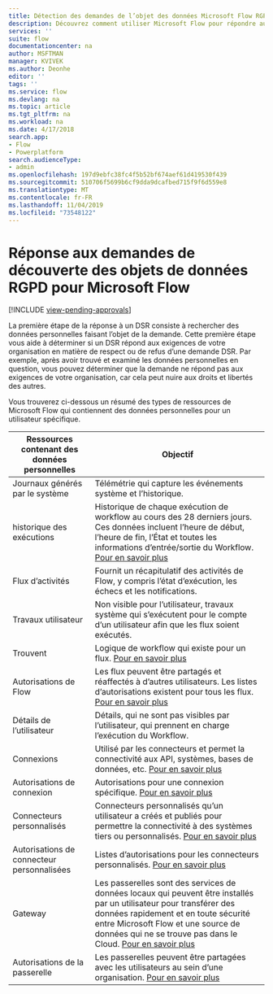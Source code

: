 ```yaml
---
title: Détection des demandes de l’objet des données Microsoft Flow RGPD | Microsoft Docs
description: Découvrez comment utiliser Microsoft Flow pour répondre aux demandes de découverte des objets de données RGPD.
services: ''
suite: flow
documentationcenter: na
author: MSFTMAN
manager: KVIVEK
ms.author: Deonhe
editor: ''
tags: ''
ms.service: flow
ms.devlang: na
ms.topic: article
ms.tgt_pltfrm: na
ms.workload: na
ms.date: 4/17/2018
search.app:
- Flow
- Powerplatform
search.audienceType:
- admin
ms.openlocfilehash: 197d9ebfc38fc4f5b52bf674aef61d419530f439
ms.sourcegitcommit: 510706f5699b6cf9dda9dcafbed715f9f6d559e8
ms.translationtype: MT
ms.contentlocale: fr-FR
ms.lasthandoff: 11/04/2019
ms.locfileid: "73548122"
---
```

# <a name="responding-to-gdpr-data-subject-discovery-requests-for-microsoft-flow"></a>Réponse aux demandes de découverte des objets de données RGPD pour Microsoft Flow
[!INCLUDE [view-pending-approvals](includes/cc-rebrand.md)]

La première étape de la réponse à un DSR consiste à rechercher des données personnelles faisant l’objet de la demande. Cette première étape vous aide à déterminer si un DSR répond aux exigences de votre organisation en matière de respect ou de refus d’une demande DSR. Par exemple, après avoir trouvé et examiné les données personnelles en question, vous pouvez déterminer que la demande ne répond pas aux exigences de votre organisation, car cela peut nuire aux droits et libertés des autres.

Vous trouverez ci-dessous un résumé des types de ressources de Microsoft Flow qui contiennent des données personnelles pour un utilisateur spécifique.

|**Ressources contenant des données personnelles**|**Objectif**|
|-----|-----|
|Journaux générés par le système|Télémétrie qui capture les événements système et l’historique.|
|historique des exécutions|Historique de chaque exécution de workflow au cours des 28 derniers jours. Ces données incluent l’heure de début, l’heure de fin, l’État et toutes les informations d’entrée/sortie du Workflow. [Pour en savoir plus](https://flow.microsoft.com/blog/download-history-recurrence/)|
|Flux d’activités| Fournit un récapitulatif des activités de Flow, y compris l’état d’exécution, les échecs et les notifications.|
|Travaux utilisateur|Non visible pour l’utilisateur, travaux système qui s’exécutent pour le compte d’un utilisateur afin que les flux soient exécutés.|
|Trouvent|Logique de workflow qui existe pour un flux. [Pour en savoir plus](https://docs.microsoft.com/flow/get-started-logic-flow)|
|Autorisations de Flow|Les flux peuvent être partagés et réaffectés à d’autres utilisateurs. Les listes d’autorisations existent pour tous les flux. [Pour en savoir plus](https://docs.microsoft.com/flow/frequently-asked-questions#can-i-share-the-flows-i-create)|
|Détails de l’utilisateur|Détails, qui ne sont pas visibles par l’utilisateur, qui prennent en charge l’exécution du Workflow.|
|Connexions|Utilisé par les connecteurs et permet la connectivité aux API, systèmes, bases de données, etc. [Pour en savoir plus](https://docs.microsoft.com/flow/add-manage-connections)|
|Autorisations de connexion|Autorisations pour une connexion spécifique. [Pour en savoir plus](https://docs.microsoft.com/flow/add-manage-connections)|
|Connecteurs personnalisés|Connecteurs personnalisés qu’un utilisateur a créés et publiés pour permettre la connectivité à des systèmes tiers ou personnalisés. [Pour en savoir plus](https://docs.microsoft.com/connectors/custom-connectors/)|
|Autorisations de connecteur personnalisées|Listes d’autorisations pour les connecteurs personnalisés. [Pour en savoir plus](https://docs.microsoft.com/connectors/custom-connectors/share)|
|Gateway|Les passerelles sont des services de données locaux qui peuvent être installés par un utilisateur pour transférer des données rapidement et en toute sécurité entre Microsoft Flow et une source de données qui ne se trouve pas dans le Cloud. [Pour en savoir plus](https://docs.microsoft.com/flow/gateway-manage)|
|Autorisations de la passerelle|Les passerelles peuvent être partagées avec les utilisateurs au sein d’une organisation. [Pour en savoir plus](https://go.microsoft.com/fwlink/?linkid=872249)|

